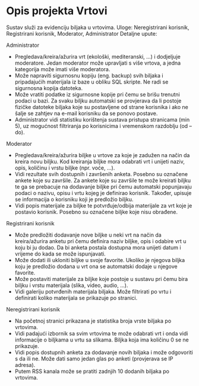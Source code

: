 # Opis projekta Vrtovi

Sustav služi za evidenciju biljaka u vrtovima.
Uloge: Neregistrirani korisnik, Registrirani korisnik, Moderator, Administrator
Detaljne upute:

Administrator
* Pregledava/kreira/ažurira vrt (ekološki, mediteranski, ...) i dodjeljuje moderatore. Jedan moderator može upravljati s više vrtova, a jedna kategorija može imati više moderatora.
* Može napraviti sigurnosnu kopiju (eng. backup) svih biljaka i pripadajućih materijala iz baze u obliku SQL skripte. Ne radi se sigurnosna kopija datoteka.
* Može vratiti podatke iz sigurnosne kopije pri čemu se brišu trenutni podaci u bazi. Za svaku biljku automatski se provjerava da li postoje fizičke datoteke biljaka koje su postavljene od strane korisnika i ako ne šalje se zahtjev na e-mail korisniku da se ponovo postave.
* Administrator vidi statistiku korištenja sustava pristupa stranicama (min 5), uz mogućnost filtriranja po korisnicima i vremenskom razdoblju (od – do).

Moderator
* Pregledava/kreira/ažurira biljke u vrtove za koje je zadužen na način da kreira novu biljku. Kod kreiranja biljke mora odabrati vrt i unijeti naziv, opis, količinu i vrstu biljke (npr. voće, …).
* Vidi rezultate svih dostupnih i završenih anketa. Posebno su označene ankete koje su završile. Za ankete koje su završile te može kreirati biljku te ga se prebacuje na dodavanje biljke pri čemu automatski popunjavaju podaci o nazivu, opisu i vrtu kojeg je definirao korisnik. Također, upisuje se informacija o korisniku koji je predložio biljku.
* Vidi popis materijale za biljke te potvrđuje/odbija materijale za vrt koje je postavio korisnik. Posebno su označene biljke koje nisu obrađene.

Registrirani korisnik
* Može predložiti dodavanje nove biljke u neki vrt na način da kreira/ažurira anketu pri čemu definira naziv biljke, opis i odabire vrt u koju bi ju dodao. Da bi anketa postala dostupna mora unijeti datum i vrijeme do kada se može ispunjavati.
* Može dodati ili ukloniti biljke u svoje favorite. Ukoliko je njegova biljka koju je predložio dodana u vrt ona se automatski dodaje u njegove favorite.
* Može postaviti materijale za biljke koje postoje u sustavu pri čemu bira biljku i vrstu materijala (slika, video, audio, ...).
* Vidi galeriju potvrđenih materijala biljaka. Može filtrirati po vrtu i definirati koliko materijala se prikazuje po stranici.

Neregistrirani korisnik
* Na početnoj stranici prikazana je statistika broja vrste biljaka po vrtovima.
* Vidi padajući izbornik sa svim vrtovima te može odabrati vrt i onda vidi informacije o biljkama u vrtu sa slikama. Biljka koja ima količinu 0 se ne prikazuje.
* Vidi popis dostupnih anketa za dodavanje novih biljaka i može odgovoriti s da ili ne. Može dati samo jedan glas po anketi (provjerava se IP adresa).
* Putem RSS kanala može se pratiti zadnjih 10 dodanih biljaka po vrtovima.
